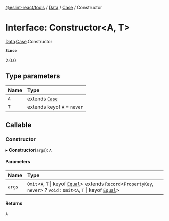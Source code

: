 [@eslint-react/tools](../README.md) / [Data](../modules/Data.md) / [Case](../modules/Data.Case.md) / Constructor

# Interface: Constructor<A, T\>

[Data](../modules/Data.md).[Case](../modules/Data.Case.md).Constructor

**`Since`**

2.0.0

## Type parameters

| Name | Type                             |
| :--- | :------------------------------- |
| `A`  | extends [`Case`](Data.Case-1.md) |
| `T`  | extends keyof `A` = `never`      |

## Callable

### Constructor

▸ **Constructor**(`args`): `A`

#### Parameters

| Name   | Type                                                                                                                                                           |
| :----- | :------------------------------------------------------------------------------------------------------------------------------------------------------------- |
| `args` | `Omit`<`A`, `T` \| keyof [`Equal`](Equal.Equal.md)\> extends `Record`<`PropertyKey`, `never`\> ? `void` : `Omit`<`A`, `T` \| keyof [`Equal`](Equal.Equal.md)\> |

#### Returns

`A`
